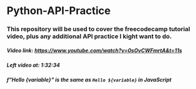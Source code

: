 # Python-API-Practice

### This repository will be used to cover the freecodecamp tutorial video, plus any additional API practice I kight want to do.

##### Video link: https://www.youtube.com/watch?v=0sOvCWFmrtA&t=11s
##### Left video at: 1:32:34

##### f"Hello {variable}" is the same as `Hello ${variable}` in JavaScript